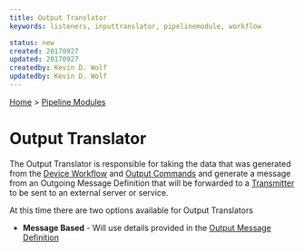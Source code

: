 ```yaml
---
title: Output Translator
keywords: listeners, inputtranslator, pipelinemodule, workflow

status: new
created: 20170927
updated: 20170927
createdby: Kevin D. Wolf
updatedby: Kevin D. Wolf
---
```

[Home](../Index.md) > [Pipeline Modules](Index.md)

# Output Translator

The Output Translator is responsible for taking the data that was generated from the [Device Workflow](../Workflows/Index.md) and [Output Commands](../WOrkflows/OutputCommands.md)
and generate a message from an Outgoing Message Definition that will be forwarded to a [Transmitter](../PipelineModules/Transmitter.md) to be sent to an external server or service.

At this time there are two options available for Output Translators
* **Message Based** - Will use details provided in the [Output Message Definition](../Messaging/OutgingMessageDefintion.md)


  